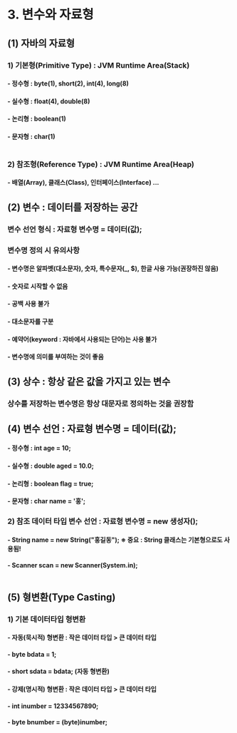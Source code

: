 # 3. 변수와 자료형<br>
## (1) 자바의 자료형
### 1) 기본형(Primitive Type) : JVM Runtime Area(Stack)<br>
#### - 정수형 : byte(1), short(2), int(4), long(8)<br>
#### - 실수형 : float(4), double(8)<br>
#### - 논리형 : boolean(1)<br>
#### - 문자형 : char(1)<br><br>

### 2) 참조형(Reference Type) : JVM Runtime Area(Heap)<br>
#### - 배열(Array), 클래스(Class), 인터페이스(Interface) ...<br>

## (2) 변수 : 데이터를 저장하는 공간
### 변수 선언 형식 : 자료형 변수명 = 데이터(값);
### 변수명 정의 시 유의사항
#### - 변수명은 알파벳(대소문자), 숫자, 특수문자(_, $), 한글 사용 가능(권장하진 않음)
#### - 숫자로 시작할 수 없음
#### - 공백 사용 불가
#### - 대소문자를 구분
#### - 예약어(keyword : 자바에서 사용되는 단어)는 사용 불가
#### - 변수명에 의미를 부여하는 것이 좋음

## (3) 상수 : 항상 같은 값을 가지고 있는 변수
### 상수를 저장하는 변수명은 항상 대문자로 정의하는 것을 권장함

## (4) 변수 선언 : 자료형 변수명 = 데이터(값);
#### - 정수형 : int age = 10;
#### - 실수형 : double aged = 10.0;
#### - 논리형 : boolean flag = true;
#### - 문자형 : char name = '홍';

### 2) 참조 데이터 타입 변수 선언 : 자료형 변수명 = new 생성자();
#### - String name = new String("홍길동"); ※ 중요 : String 클래스는 기본형으로도 사용됨!
#### - Scanner scan = new Scanner(System.in); <br><br>

## (5) 형변환(Type Casting)
### 1) 기본 데이터타입 형변환
#### - 자동(묵시적) 형변환 : 작은 데이터 타입 > 큰 데이터 타입
#### - byte bdata = 1;
#### - short sdata = bdata; (자동 형변환) <br>

#### - 강제(명시적) 형변환 : 작은 데이터 타입 > 큰 데이터 타입
#### - int inumber = 12334567890;
#### - byte bnumber = (byte)inumber;


